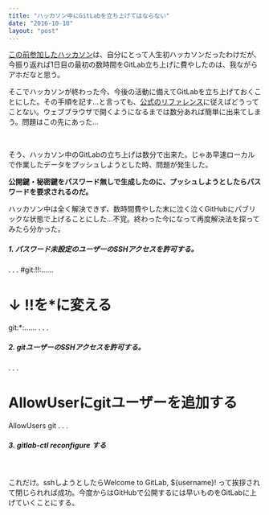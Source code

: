 ```yaml
---
title: "ハッカソン中にGitLabを立ち上げてはならない"
date: "2016-10-10"
layout: "post"
---
```


[この前参加したハッカソン](https://leo-isaac.net/blog/2016/09/25/i-participated-in-hackothon/)は、自分にとって人生初ハッカソンだったわけだが、今振り返れば1日目の最初の数時間をGitLab立ち上げに費やしたのは、我ながらアホだなと思う。

そこでハッカソンが終わった今、今後の活動に備えてGitLabを立ち上げておくことにした。その手順を記す...と言っても、[公式のリファレンス](https://about.gitlab.com/downloads/)に従えばどうってことない。ウェブブラウザで開くようになるまでは数分あれば簡単に出来てしまう。問題はこの先にあった...

 

そう、ハッカソン中のGitLabの立ち上げは数分で出来た。じゃあ早速ローカルで作業したデータをプッシュしようとした時、問題が発生した。

**公開鍵・秘密鍵をパスワード無しで生成したのに、プッシュしようとしたらパスワードを要求されるのだ。**

ハッカソン中は全く解決できず、数時間費やした末に泣く泣くGitHubにパブリックな状態で上げることにした...不覚。終わった今になって再度解決法を探ってみたら分かった。

##### 1\. パスワード未設定のユーザーのSSHアクセスを許可する。

.
.
.
#git:!!:......

# ↓ !!を\*に変える

git:\*:......
.
.
.

##### 2\. gitユーザーのSSHアクセスを許可する。

.
.
.
# AllowUserにgitユーザーを追加する
AllowUsers git
.
.
.

##### 3. gitlab-ctl reconfigure する

 

これだけ。sshしようとしたらWelcome to GitLab, ${username}! って挨拶されて閉じられれば成功。今度からはGitHubで公開するには早いものをGitLabに上げていくことにする。
